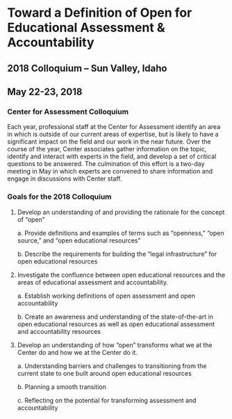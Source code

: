 # Toward a Definition of Open for Educational Assessment & Accountability

## 2018 Colloquium – Sun Valley, Idaho

## May 22-23, 2018

### Center for Assessment Colloquium

Each year, professional staff at the Center for Assessment identify an area in which is outside of our current areas of expertise, but is likely to have a significant impact on the field and our work in the near future.  Over the course of the year, Center associates gather information on the topic, identify and interact with experts in the field, and develop a set of critical questions to be answered.  The culmination of this effort is a two-day meeting in May in which experts are convened to share information and engage in discussions with Center staff.


### Goals for the 2018 Colloquium

1.	Develop an understanding of and providing the rationale for the concept of “open”

    a.	Provide definitions and examples of terms such as “openness,” “open source,” and “open educational resources”

    b.	Describe the requirements for building the “legal infrastructure” for open educational resources

2.	Investigate the confluence between open educational resources and the areas of educational assessment and accountability.

    a.	Establish working definitions of open assessment and open accountability

    b.	Create an awareness and understanding of the state-of-the-art in open educational resources as well as open educational assessment and accountability resources

3.	Develop an understanding of how “open” transforms what we at the Center do and how we at the Center do it.

    a.	Understanding barriers and challenges to transitioning from the current state to one built around open educational resources

    b.	Planning a smooth transition

    c.	Reflecting on the potential for transforming assessment and accountability
